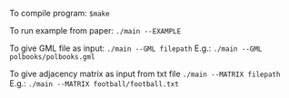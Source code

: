 To compile program:
`$make`

To run example from paper:
`./main --EXAMPLE`

To give GML file as input:
`./main --GML filepath`
E.g.: `./main --GML polbooks/polbooks.gml`


To give adjacency matrix as input from txt file
`./main --MATRIX filepath`
E.g.: `./main --MATRIX football/football.txt`


